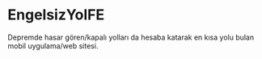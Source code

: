 # EngelsizYolFE
Depremde hasar gören/kapalı yolları da hesaba katarak en kısa yolu bulan mobil uygulama/web sitesi.
